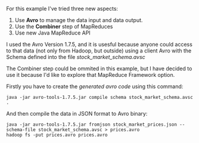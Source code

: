 For this example I've tried three new aspects:

1. Use **Avro** to manage the data input and data output.
2. Use the **Combiner** step of MapReduces
3. Use new Java MapReduce API

I used the Avro Version 1.7.5, and it is usesful because anyone could access to that data (not only from Hadoop, but outside) using a client Avro with the Schema defined into the file *stock_market_schema.avsc*

The Combiner step could be ommited in this example, but I have decided to use it because I'd like to explore that MapReduce Framework option.

Firstly you have to create the *generated avro code* using this command:

`java -jar avro-tools-1.7.5.jar compile schema stock_market_schema.avsc .`

And then compile the data in JSON format to Avro binary:

```
java -jar avro-tools-1.7.5.jar fromjson stock_market_prices.json --schema-file stock_market_schema.avsc > prices.avro
hadoop fs -put prices.avro prices.avro
```





